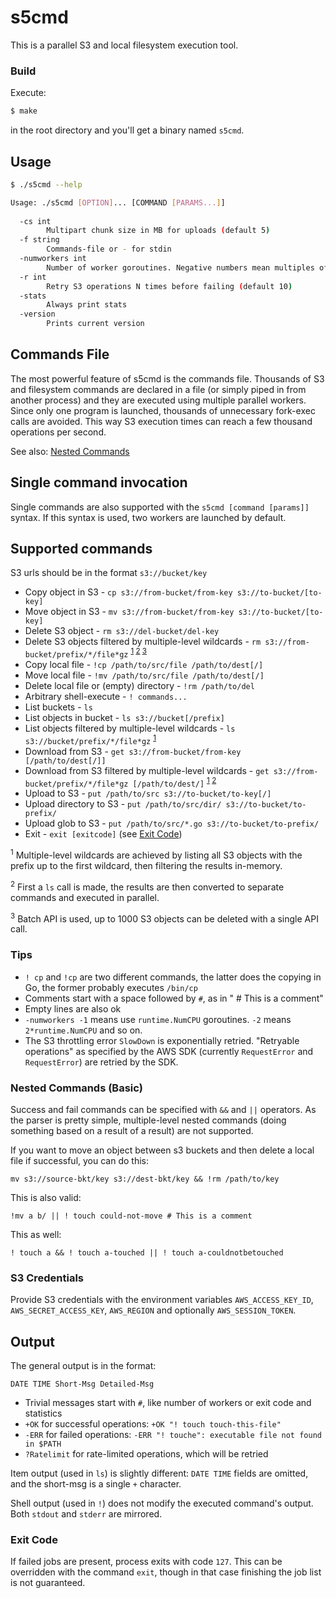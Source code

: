 # s5cmd

This is a parallel S3 and local filesystem execution tool.

### Build

Execute:

```bash
$ make
```
in the root directory and you'll get a binary named `s5cmd`.

## Usage

```bash
$ ./s5cmd --help

Usage: ./s5cmd [OPTION]... [COMMAND [PARAMS...]]
 
  -cs int
    	Multipart chunk size in MB for uploads (default 5)
  -f string
        Commands-file or - for stdin
  -numworkers int
        Number of worker goroutines. Negative numbers mean multiples of runtime.NumCPU (default 256)
  -r int
        Retry S3 operations N times before failing (default 10)
  -stats
        Always print stats
  -version
        Prints current version
```

## Commands File

The most powerful feature of s5cmd is the commands file. Thousands of S3 and filesystem commands are declared in a file (or simply piped in from another process) and they are executed using multiple parallel workers. Since only one program is launched, thousands of unnecessary fork-exec calls are avoided. This way S3 execution times can reach a few thousand operations per second.

See also: [Nested Commands](#nested-commands-basic) 

## Single command invocation

Single commands are also supported with the `s5cmd [command [params]]` syntax. If this syntax is used, two workers are launched by default.

## Supported commands

S3 urls should be in the format `s3://bucket/key`

- Copy object in S3 - `cp s3://from-bucket/from-key s3://to-bucket/[to-key]`
- Move object in S3 - `mv s3://from-bucket/from-key s3://to-bucket/[to-key]`
- Delete S3 object  - `rm s3://del-bucket/del-key`
- Delete S3 objects filtered by multiple-level wildcards - `rm s3://from-bucket/prefix/*/file*gz` <sup>[1](#footnote1) [2](#footnote2) [3](#footnote3)</sup>
- Copy local file - `!cp /path/to/src/file /path/to/dest[/]`
- Move local file - `!mv /path/to/src/file /path/to/dest[/]`
- Delete local file or (empty) directory - `!rm /path/to/del`
- Arbitrary shell-execute - `! commands...`
- List buckets - `ls`
- List objects in bucket - `ls s3://bucket[/prefix]`
- List objects filtered by multiple-level wildcards - `ls s3://bucket/prefix/*/file*gz` <sup>[1](#footnote1)</sup>
- Download from S3 - `get s3://from-bucket/from-key [/path/to/dest[/]]`
- Download from S3 filtered by multiple-level wildcards - `get s3://from-bucket/prefix/*/file*gz [/path/to/dest/]`  <sup>[1](#footnote1) [2](#footnote2)</sup>
- Upload to S3 - `put /path/to/src s3://to-bucket/to-key[/]`
- Upload directory to S3 - `put /path/to/src/dir/ s3://to-bucket/to-prefix/`
- Upload glob to S3 - `put /path/to/src/*.go s3://to-bucket/to-prefix/`
- Exit - `exit [exitcode]` (see [Exit Code](#exit-code))

<sup id="footnote1">1</sup> Multiple-level wildcards are achieved by listing all S3 objects with the prefix up to the first wildcard, then filtering the results in-memory.

<sup id="footnote2">2</sup> First a `ls` call is made, the results are then converted to separate commands and executed in parallel. 

<sup id="footnote3">3</sup> Batch API is used, up to 1000 S3 objects can be deleted with a single API call.



### Tips

- `! cp` and `!cp` are two different commands, the latter does the copying in Go, the former probably executes `/bin/cp` 
- Comments start with a space followed by `#`, as in " # This is a comment"
- Empty lines are also ok
- `-numworkers -1` means use `runtime.NumCPU` goroutines. `-2` means `2*runtime.NumCPU` and so on.
- The S3 throttling error `SlowDown` is exponentially retried. "Retryable operations" as specified by the AWS SDK (currently `RequestError` and `RequestError`) are retried by the SDK.

### Nested Commands (Basic)

Success and fail commands can be specified with `&&` and `||` operators. As the parser is pretty simple, multiple-level nested commands (doing something based on a result of a result) are not supported.

If you want to move an object between s3 buckets and then delete a local file if successful, you can do this:

```
mv s3://source-bkt/key s3://dest-bkt/key && !rm /path/to/key
```

This is also valid:

```
!mv a b/ || ! touch could-not-move # This is a comment
```

This as well:
```
! touch a && ! touch a-touched || ! touch a-couldnotbetouched
```

### S3 Credentials
Provide S3 credentials with the environment variables `AWS_ACCESS_KEY_ID`, `AWS_SECRET_ACCESS_KEY`, `AWS_REGION` and optionally `AWS_SESSION_TOKEN`.

## Output

The general output is in the format:
```
DATE TIME Short-Msg Detailed-Msg
```

 - Trivial messages start with `#`, like number of workers or exit code and statistics
 - `+OK` for successful operations: `+OK "! touch touch-this-file"`
 - `-ERR` for failed operations: `-ERR "! touche": executable file not found in $PATH`
 - `?Ratelimit` for rate-limited operations, which will be retried

Item output (used in `ls`) is slightly different: `DATE TIME` fields are omitted, and the short-msg is a single `+` character.

Shell output (used in `!`) does not modify the executed command's output. Both `stdout` and `stderr` are mirrored.

### Exit Code

If failed jobs are present, process exits with code `127`. This can be overridden with the command `exit`, though in that case finishing the job list is not guaranteed.
